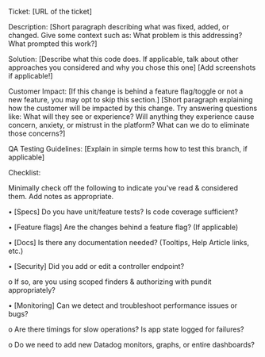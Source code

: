 Ticket: [URL of the ticket]

Description:
[Short paragraph describing what was fixed, added, or changed. Give some context such as: What problem is this addressing? What prompted this work?]

Solution:
[Describe what this code does. If applicable, talk about other approaches you considered and why you chose this one]
[Add screenshots if applicable!]

Customer Impact:
[If this change is behind a feature flag/toggle or not a new feature, you may opt to skip this section.]
[Short paragraph explaining how the customer will be impacted by this change. Try answering questions like: What will they see or experience? Will anything they experience cause concern, anxiety, or mistrust in the platform? What can we do to eliminate those concerns?]

QA Testing Guidelines:
[Explain in simple terms how to test this branch, if applicable]

Checklist:

Minimally check off the following to indicate you've read & considered them. Add notes as appropriate.

• [Specs] Do you have unit/feature tests? Is code coverage sufficient?

• [Feature flags] Are the changes behind a feature flag? (If applicable)

• [Docs] Is there any documentation needed? (Tooltips, Help Article links, etc.)

• [Security] Did you add or edit a controller endpoint?

o If so, are you using scoped finders & authorizing with pundit appropriately?

• [Monitoring] Can we detect and troubleshoot performance issues or bugs?

o Are there timings for slow operations? Is app state logged for failures?

o Do we need to add new Datadog monitors, graphs, or entire dashboards?
